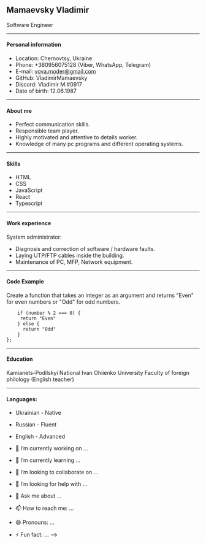 ## Mamaevsky Vladimir
Software Engineer

---

#### Personal information

- Location: Chernovtsy, Ukraine
- Phone: +380956075128 (Viber, WhatsApp, Telegram)
- E-mail: vova.moder@gmail.com
- GitHub: VladimirMamaevsky
- Discord: Vladimir M.#0917
- Date of birth: 12.06.1987

---

#### About me

- Perfect communication skills.
- Responsible team player.
- Highly motivated and attentive to details worker.
- Knowledge of many pc programs and different operating systems.

---

#### Skills

- HTML
- CSS
- JavaScript
- React
- Typescript
---

#### Work experience

System administrator:

- Diagnosis and correction of software / hardware faults.
- Laying UTP/FTP cables inside the building.
- Maintenance of PC, MFP, Network equipment.

---

#### Code Example

Create a function that takes an integer as an argument and returns "Even" for even numbers or "Odd" for odd numbers.

```function even_or_odd(number) {
    if (number % 2 === 0) {
     return "Even"
    } else {
      return "Odd"
    }
};
```

---

#### Education

Kamianets-Podilskyi National Ivan Ohiienko University
Faculty of foreign philology (English teacher)

---

#### Languages:

- Ukrainian - Native
- Russian - Fluent
- English - Advanced


- 🔭 I’m currently working on ...
- 🌱 I’m currently learning ...
- 👯 I’m looking to collaborate on ...
- 🤔 I’m looking for help with ...
- 💬 Ask me about ...
- 📫 How to reach me: ...
- 😄 Pronouns: ...
- ⚡ Fun fact: ...
-->
